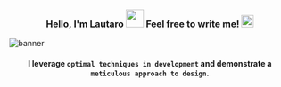 ### <p align="center"><b>Hello, I'm Lautaro</b> <img width="32" src="https://em-content.zobj.net/source/microsoft-teams/363/waving-hand_1f44b.png"> Feel free to write me! <img width="22" src="https://em-content.zobj.net/source/microsoft-teams/363/winking-face_1f609.png"></p>

![banner](https://github.com/aboueidlautaro/aboueidlautaro/assets/70718664/4825bf29-e154-4813-8d47-6545fb25d8d8)

#### <p align="center">I leverage `optimal techniques in development` and demonstrate a `meticulous approach to design`.</p>

